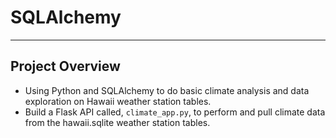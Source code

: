 # SQLAlchemy

-----
## Project Overview
- Using Python and SQLAlchemy to do basic climate analysis and data exploration on Hawaii weather station tables.
- Build a Flask API called, `climate_app.py`, to perform and pull climate data  from the hawaii.sqlite weather station tables.   
